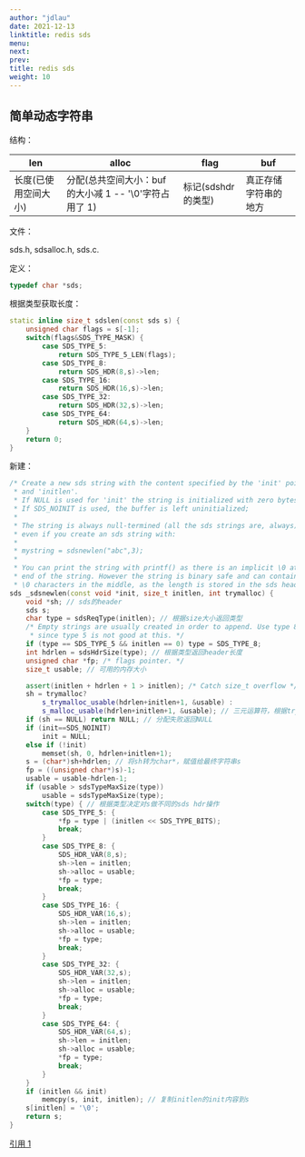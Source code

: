 ```yaml
---
author: "jdlau"
date: 2021-12-13
linktitle: redis sds
menu:
next:
prev:
title: redis sds
weight: 10
---
```


## 简单动态字符串

结构：

| len                  | alloc                                                  | flag                | buf                  |
| -------------------- | ------------------------------------------------------ | ------------------- | -------------------- |
| 长度(已使用空间大小) | 分配(总共空间大小：buf 的大小减 1 -- '\0'字符占用了 1) | 标记(sdshdr 的类型) | 真正存储字符串的地方 |

文件：

sds.h, sdsalloc.h, sds.c.

定义：

```c++
typedef char *sds;
```

根据类型获取长度：

```c++
static inline size_t sdslen(const sds s) {
    unsigned char flags = s[-1];
    switch(flags&SDS_TYPE_MASK) {
        case SDS_TYPE_5:
            return SDS_TYPE_5_LEN(flags);
        case SDS_TYPE_8:
            return SDS_HDR(8,s)->len;
        case SDS_TYPE_16:
            return SDS_HDR(16,s)->len;
        case SDS_TYPE_32:
            return SDS_HDR(32,s)->len;
        case SDS_TYPE_64:
            return SDS_HDR(64,s)->len;
    }
    return 0;
}
```

新建：

```c++
/* Create a new sds string with the content specified by the 'init' pointer
 * and 'initlen'.
 * If NULL is used for 'init' the string is initialized with zero bytes.
 * If SDS_NOINIT is used, the buffer is left uninitialized;
 *
 * The string is always null-termined (all the sds strings are, always) so
 * even if you create an sds string with:
 *
 * mystring = sdsnewlen("abc",3);
 *
 * You can print the string with printf() as there is an implicit \0 at the
 * end of the string. However the string is binary safe and can contain
 * \0 characters in the middle, as the length is stored in the sds header. */ // sds的头部存储了它的长度
sds _sdsnewlen(const void *init, size_t initlen, int trymalloc) {
    void *sh; // sds的header
    sds s;
    char type = sdsReqType(initlen); // 根据size大小返回类型
    /* Empty strings are usually created in order to append. Use type 8
     * since type 5 is not good at this. */
    if (type == SDS_TYPE_5 && initlen == 0) type = SDS_TYPE_8;
    int hdrlen = sdsHdrSize(type); // 根据类型返回header长度
    unsigned char *fp; /* flags pointer. */
    size_t usable; // 可用的内存大小

    assert(initlen + hdrlen + 1 > initlen); /* Catch size_t overflow */
    sh = trymalloc?
        s_trymalloc_usable(hdrlen+initlen+1, &usable) :
        s_malloc_usable(hdrlen+initlen+1, &usable); // 三元运算符，根据trymalloc的值选择用哪个alloc函数，分配后，还会标志可用内存大小
    if (sh == NULL) return NULL; // 分配失败返回NULL
    if (init==SDS_NOINIT)
        init = NULL;
    else if (!init)
        memset(sh, 0, hdrlen+initlen+1);
    s = (char*)sh+hdrlen; // 将sh转为char*，赋值给最终字符串s
    fp = ((unsigned char*)s)-1;
    usable = usable-hdrlen-1;
    if (usable > sdsTypeMaxSize(type))
        usable = sdsTypeMaxSize(type);
    switch(type) { // 根据类型决定对s做不同的sds hdr操作
        case SDS_TYPE_5: {
            *fp = type | (initlen << SDS_TYPE_BITS);
            break;
        }
        case SDS_TYPE_8: {
            SDS_HDR_VAR(8,s);
            sh->len = initlen;
            sh->alloc = usable;
            *fp = type;
            break;
        }
        case SDS_TYPE_16: {
            SDS_HDR_VAR(16,s);
            sh->len = initlen;
            sh->alloc = usable;
            *fp = type;
            break;
        }
        case SDS_TYPE_32: {
            SDS_HDR_VAR(32,s);
            sh->len = initlen;
            sh->alloc = usable;
            *fp = type;
            break;
        }
        case SDS_TYPE_64: {
            SDS_HDR_VAR(64,s);
            sh->len = initlen;
            sh->alloc = usable;
            *fp = type;
            break;
        }
    }
    if (initlen && init)
        memcpy(s, init, initlen); // 复制initlen的init内容到s
    s[initlen] = '\0';
    return s;
}
```

[引用 1](https://segmentfault.com/a/1190000025130861#:~:text=SDS%20%28simple,dynamic%20string%29%E6%98%AFRedis%E6%8F%90%E4%BE%9B%E7%9A%84%E5%AD%97%E7%AC%A6%E4%B8%B2%E7%9A%84%E5%B0%81%E8%A3%85%EF%BC%8C%E5%9C%A8redis%E4%B8%AD%E4%B9%9F%E6%98%AF%E5%AD%98%E5%9C%A8%E6%9C%80%E5%B9%BF%E6%B3%9B%E7%9A%84%E6%95%B0%E6%8D%AE%E7%BB%93%E6%9E%84%EF%BC%8C%E5%AE%83%E4%B9%9F%E6%98%AF%E5%BE%88%E5%A4%9A%E5%85%B6%E4%BB%96%E6%95%B0%E6%8D%AE%E7%BB%93%E6%9E%84%E7%9A%84%E5%9F%BA%E7%A1%80%EF%BC%8C%E6%89%80%E4%BB%A5%E6%89%8D%E9%80%89%E6%8B%A9%E5%85%88%E4%BB%8B%E7%BB%8DSDS%E3%80%82)
